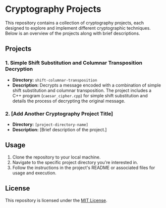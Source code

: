 # Cryptography Projects

This repository contains a collection of cryptography projects, each designed to explore and implement different cryptographic techniques. Below is an overview of the projects along with brief descriptions.

## Projects

### 1. Simple Shift Substitution and Columnar Transposition Decryption

- **Directory:** `shift-columnar-transposition`
- **Description:** Decrypts a message encoded with a combination of simple shift substitution and columnar transposition. The project includes a C++ program (`caesar_cipher.cpp`) for simple shift substitution and details the process of decrypting the original message.

### 2. [Add Another Cryptography Project Title]

- **Directory:** `[project-directory-name]`
- **Description:** [Brief description of the project.]

## Usage

1. Clone the repository to your local machine.
2. Navigate to the specific project directory you're interested in.
3. Follow the instructions in the project's README or associated files for usage and execution.

## License

This repository is licensed under the [MIT License](LICENSE).
